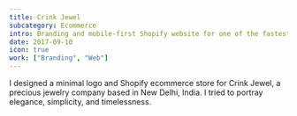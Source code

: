 ```yaml
---
title: Crink Jewel
subcategory: Ecommerce
intro: Branding and mobile-first Shopify website for one of the fastest-growing precious jewelry companies.
date: 2017-09-10
icon: true
work: ["Branding", "Web"]
---
```


I designed a minimal logo and Shopify ecommerce store for Crink Jewel, a precious jewelry company based in New Delhi, India. I tried to portray elegance, simplicity, and timelessness.

<div class="three-images">
	<div><img alt="" src="/images/projects/crink-jewel/1.png"></div>
	<div><img alt="" src="/images/projects/crink-jewel/2.png"></div>
	<div><img alt="" src="/images/projects/crink-jewel/3.png"></div>
</div>
<div class="two-images">
	<div><img alt="" src="/images/projects/crink-jewel/4.png"></div>
	<div><img alt="" src="/images/projects/crink-jewel/5.png"></div>
</div>
<div class="two-images">
	<div><img alt="" src="/images/projects/crink-jewel/6.png"></div>
	<div><img alt="" src="/images/projects/crink-jewel/7.png"></div>
</div>